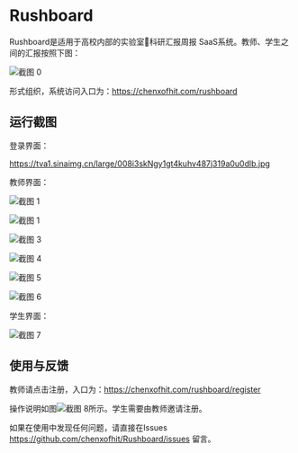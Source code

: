 # Rushboard

Rushboard是适用于高校内部的实验室🔬科研汇报周报 SaaS系统。教师、学生之间的汇报按照下图：

![截图 0](https://chenxofhit.com/rushboard/img/ktz-example.png)

形式组织，系统访问入口为：https://chenxofhit.com/rushboard

## 运行截图

登录界面：

https://tva1.sinaimg.cn/large/008i3skNgy1gt4kuhv487j319a0u0dlb.jpg

教师界面：

![截图 1](https://tva1.sinaimg.cn/large/008i3skNgy1gt4l4u9ht0j319a0u00ym.jpg)

![截图 1](https://tva1.sinaimg.cn/large/008i3skNgy1gt4ky4hhr9j319a0u0tas.jpg)

![截图 3](https://tva1.sinaimg.cn/large/008i3skNgy1gt4kytkwujj319a0u0jtx.jpg)

![截图 4](https://tva1.sinaimg.cn/large/008i3skNgy1gt4kzjdhz3j319a0u0mzp.jpg)

![截图 5](https://tva1.sinaimg.cn/large/008i3skNgy1gt4l0rtxsgj319a0u0juk.jpg)

![截图 6](https://tva1.sinaimg.cn/large/008i3skNgy1gt4l1izz3ij319a0u0djc.jpg)

学生界面：

![截图 7](https://tva1.sinaimg.cn/large/008i3skNgy1gt4l8mlckmj319a0u0ju7.jpg)

## 使用与反馈

教师请点击注册，入口为：https://chenxofhit.com/rushboard/register

操作说明如图![截图 8]( https://chenxofhit.com/rushboard/img/czzn.png )所示。学生需要由教师邀请注册。

如果在使用中发现任何问题，请直接在Issues https://github.com/chenxofhit/Rushboard/issues 留言。
